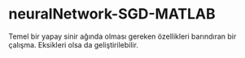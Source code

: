 # neuralNetwork-SGD-MATLAB
Temel bir yapay sinir ağında olması gereken özellikleri barındıran bir çalışma. Eksikleri olsa da geliştirilebilir.
